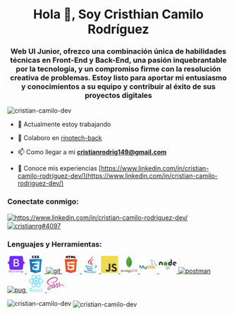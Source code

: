 <h1 align="center">Hola 👋, Soy Cristhian Camilo Rodríguez</h1>
<h3 align="center"> Web UI Junior, ofrezco una combinación única de habilidades técnicas en Front-End y Back-End, una pasión inquebrantable por la tecnología, y un compromiso firme con la resolución creativa de problemas. Estoy listo para aportar mi entusiasmo y conocimientos a su equipo y contribuir al éxito de sus proyectos digitales</h3>

<p align="left"> <img src="https://komarev.com/ghpvc/?username=cristian-camilo-dev&label=Profile%20views&color=0e75b6&style=flat" alt="cristian-camilo-dev" /> </p>

- 🔭 Actualmente estoy trabajando

- 👯 Colaboro en [rinotech-back](https://github.com/tech2life-edu)

- 📫 Como llegar a mi **cristianrodrig149@gmail.com**

- 📄 Conoce mis experiencias [https://www.linkedin.com/in/cristian-camilo-rodriguez-dev/](https://www.linkedin.com/in/cristian-camilo-rodriguez-dev/)

<h3 align="left">Conectate conmigo:</h3>
<p align="left">
<a href="https://linkedin.com/in/https://www.linkedin.com/in/cristian-camilo-rodriguez-dev/" target="blank"><img align="center" src="https://raw.githubusercontent.com/rahuldkjain/github-profile-readme-generator/master/src/images/icons/Social/linked-in-alt.svg" alt="https://www.linkedin.com/in/cristian-camilo-rodriguez-dev/" height="30" width="40" /></a>
<a href="https://discord.gg/cristianrg#4097" target="blank"><img align="center" src="https://raw.githubusercontent.com/rahuldkjain/github-profile-readme-generator/master/src/images/icons/Social/discord.svg" alt="cristianrg#4097" height="30" width="40" /></a>
</p>

<h3 align="left">Lenguajes y Herramientas:</h3>
<p align="left"> <a href="https://getbootstrap.com" target="_blank" rel="noreferrer"> <img src="https://raw.githubusercontent.com/devicons/devicon/master/icons/bootstrap/bootstrap-plain-wordmark.svg" alt="bootstrap" width="40" height="40"/> </a> <a href="https://www.w3schools.com/css/" target="_blank" rel="noreferrer"> <img src="https://raw.githubusercontent.com/devicons/devicon/master/icons/css3/css3-original-wordmark.svg" alt="css3" width="40" height="40"/> </a> <a href="https://git-scm.com/" target="_blank" rel="noreferrer"> <img src="https://www.vectorlogo.zone/logos/git-scm/git-scm-icon.svg" alt="git" width="40" height="40"/> </a> <a href="https://www.w3.org/html/" target="_blank" rel="noreferrer"> <img src="https://raw.githubusercontent.com/devicons/devicon/master/icons/html5/html5-original-wordmark.svg" alt="html5" width="40" height="40"/> </a> <a href="https://www.java.com" target="_blank" rel="noreferrer"> <img src="https://raw.githubusercontent.com/devicons/devicon/master/icons/java/java-original.svg" alt="java" width="40" height="40"/> </a> <a href="https://developer.mozilla.org/en-US/docs/Web/JavaScript" target="_blank" rel="noreferrer"> <img src="https://raw.githubusercontent.com/devicons/devicon/master/icons/javascript/javascript-original.svg" alt="javascript" width="40" height="40"/> </a> <a href="https://www.mongodb.com/" target="_blank" rel="noreferrer"> <img src="https://raw.githubusercontent.com/devicons/devicon/master/icons/mongodb/mongodb-original-wordmark.svg" alt="mongodb" width="40" height="40"/> </a> <a href="https://www.mysql.com/" target="_blank" rel="noreferrer"> <img src="https://raw.githubusercontent.com/devicons/devicon/master/icons/mysql/mysql-original-wordmark.svg" alt="mysql" width="40" height="40"/> </a> <a href="https://nodejs.org" target="_blank" rel="noreferrer"> <img src="https://raw.githubusercontent.com/devicons/devicon/master/icons/nodejs/nodejs-original-wordmark.svg" alt="nodejs" width="40" height="40"/> </a> <a href="https://postman.com" target="_blank" rel="noreferrer"> <img src="https://www.vectorlogo.zone/logos/getpostman/getpostman-icon.svg" alt="postman" width="40" height="40"/> </a> <a href="https://pugjs.org" target="_blank" rel="noreferrer"> <img src="https://cdn.worldvectorlogo.com/logos/pug.svg" alt="pug" width="40" height="40"/> </a> <a href="https://reactjs.org/" target="_blank" rel="noreferrer"> <img src="https://raw.githubusercontent.com/devicons/devicon/master/icons/react/react-original-wordmark.svg" alt="react" width="40" height="40"/> </a> <a href="https://sass-lang.com" target="_blank" rel="noreferrer"> <img src="https://raw.githubusercontent.com/devicons/devicon/master/icons/sass/sass-original.svg" alt="sass" width="40" height="40"/> </a> </p>

<p><img align="left" src="https://github-readme-stats.vercel.app/api/top-langs?username=cristian-camilo-dev&show_icons=true&locale=en&layout=compact" alt="cristian-camilo-dev" /></p>

<p>&nbsp;<img align="center" src="https://github-readme-stats.vercel.app/api?username=cristian-camilo-dev&show_icons=true&locale=en" alt="cristian-camilo-dev" /></p>


